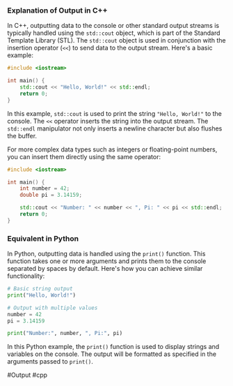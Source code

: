 ### Explanation of Output in C++

In C++, outputting data to the console or other standard output streams is typically handled using the `std::cout` object, which is part of the Standard Template Library (STL). The `std::cout` object is used in conjunction with the insertion operator (`<<`) to send data to the output stream. Here's a basic example:

```cpp
#include <iostream>

int main() {
    std::cout << "Hello, World!" << std::endl;
    return 0;
}
```

In this example, `std::cout` is used to print the string `"Hello, World!"` to the console. The `<<` operator inserts the string into the output stream. The `std::endl` manipulator not only inserts a newline character but also flushes the buffer.

For more complex data types such as integers or floating-point numbers, you can insert them directly using the same operator:

```cpp
#include <iostream>

int main() {
    int number = 42;
    double pi = 3.14159;

    std::cout << "Number: " << number << ", Pi: " << pi << std::endl;
    return 0;
}
```

### Equivalent in Python

In Python, outputting data is handled using the `print()` function. This function takes one or more arguments and prints them to the console separated by spaces by default. Here's how you can achieve similar functionality:

```python
# Basic string output
print("Hello, World!")

# Output with multiple values
number = 42
pi = 3.14159

print("Number:", number, ", Pi:", pi)
```

In this Python example, the `print()` function is used to display strings and variables on the console. The output will be formatted as specified in the arguments passed to `print()`.

#Output #cpp